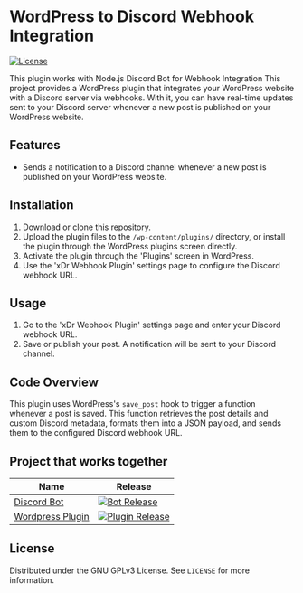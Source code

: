 # WordPress to Discord Webhook Integration
[![License](https://img.shields.io/github/license/xd12r/Wordpress-xDr-Webhook?color=green)](https://github.com/xd12r/Wordpress-xDr-Webhook)

This plugin works with Node.js Discord Bot for Webhook Integration
This project provides a WordPress plugin that integrates your WordPress website with a Discord server via webhooks. With it, you can have real-time updates sent to your Discord server whenever a new post is published on your WordPress website.

## Features

- Sends a notification to a Discord channel whenever a new post is published on your WordPress website.

## Installation

1. Download or clone this repository.
2. Upload the plugin files to the `/wp-content/plugins/` directory, or install the plugin through the WordPress plugins screen directly.
3. Activate the plugin through the 'Plugins' screen in WordPress.
4. Use the 'xDr Webhook Plugin' settings page to configure the Discord webhook URL.

## Usage

1. Go to the 'xDr Webhook Plugin' settings page and enter your Discord webhook URL.
2. Save or publish your post. A notification will be sent to your Discord channel.

## Code Overview

This plugin uses WordPress's `save_post` hook to trigger a function whenever a post is saved. This function retrieves the post details and custom Discord metadata, formats them into a JSON payload, and sends them to the configured Discord webhook URL.

## Project that works together

| Name  | Release |
| ------------- | ------------- |
| [Discord Bot](https://github.com/xd12r/Node.js-WordPress-to-Discord)  | [![Bot Release](https://img.shields.io/github/v/release/xd12r/Node.js-WordPress-to-Discord)](https://github.com/xd12r/Node.js-WordPress-to-Discord/releases)  |
| [Wordpress Plugin](https://github.com/xd12r/Wordpress-xDr-Webhook)  | [![Plugin Release](https://img.shields.io/github/v/release/xd12r/Wordpress-xDr-Webhook)](https://github.com/xd12r/Wordpress-xDr-Webhook/releases)  |

## License

Distributed under the GNU GPLv3 License. See `LICENSE` for more information.

